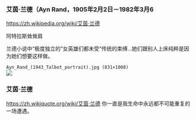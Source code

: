 ### 艾茵·兰德（Ayn Rand，1905年2月2日－1982年3月6
https://zh.wikipedia.org/wiki/艾茵·兰德

阿特拉斯耸耸肩

兰德小说中“极度独立的”女英雄们都未受“传统的束缚…她们跟别人上床纯粹是因为她们想要这样做。

`Ayn_Rand_(1943_Talbot_portrait).jpg (831×1008)`<br>
![](https://upload.wikimedia.org/wikipedia/commons/b/b1/Ayn_Rand_%281943_Talbot_portrait%29.jpg)

### 艾茵·兰德
https://zh.wikiquote.org/wiki/艾茵·兰德
你一直是我生命中永远都不可能重复的一场遭遇。
